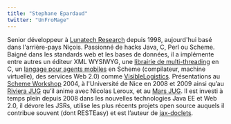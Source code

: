 ```yaml
---
title: "Stephane Epardaud"
twitter: "UnFroMage"
---
```


Senior développeur à [Lunatech
Research](http://www.lunatech-research.com/) depuis 1998, aujourd'hui
basé dans l'arrière-pays Niçois. Passionné de hacks Java, C, Perl ou
Scheme. Baigné dans les standards web et les bases de données, il a
implémente entre autres un éditeur XML WYSIWYG, une [librairie de
multi-threading](https://www-sop.inria.fr/teams/mimosa/Stephane.Epardaud/lurc/)
en C, un [langage pour agents
mobiles](https://www-sop.inria.fr/teams/mimosa/Stephane.Epardaud/ulm/)
en Scheme (compilateur, machine virtuelle), des services Web 2.0) comme
[VisibleLogistics](http://www.visiblelogistics.com/). Présentations au
[Scheme Workshop](http://www.cs.indiana.edu/scheme2004/) 2004, à
l'Université de Nice en 2008 et 2009 ainsi qu’au [Riviera
JUG](http://www.rivierajug.org/) qu’il anime avec Nicolas Leroux, et au
[Mars JUG](http://www.marsjug.org/). Il est investi à temps plein depuis
2008 dans les nouvelles technologies Java EE et Web 2.0, il dévore les
JSRs, utilise les plus récents projets open source auquels il contribue
souvent (dont RESTEasy) et est l’auteur de
[jax-doclets](http://www.lunatech-labs.com/open-source/jax-doclets).
